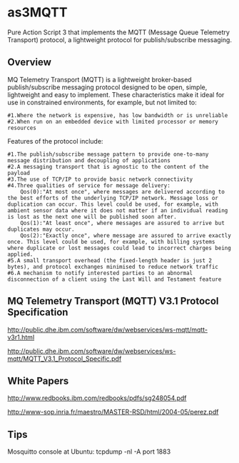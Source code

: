 as3MQTT
=======

Pure Action Script 3 that implements the MQTT (Message Queue Telemetry Transport) protocol, a lightweight protocol for publish/subscribe messaging.

## Overview

MQ Telemetry Transport (MQTT) is a lightweight broker-based publish/subscribe messaging protocol designed to be open, simple, lightweight and easy to implement. These characteristics make it ideal for use in constrained environments, for example, but not limited to:

    #1.Where the network is expensive, has low bandwidth or is unreliable
    #2.When run on an embedded device with limited processor or memory resources

Features of the protocol include:

    #1.The publish/subscribe message pattern to provide one-to-many message distribution and decoupling of applications
    #2.A messaging transport that is agnostic to the content of the payload
    #3.The use of TCP/IP to provide basic network connectivity
    #4.Three qualities of service for message delivery:
        Qos(0):"At most once", where messages are delivered according to the best efforts of the underlying TCP/IP network. Message loss or duplication can occur. This level could be used, for example, with ambient sensor data where it does not matter if an individual reading is lost as the next one will be published soon after.
        Qos(1):"At least once", where messages are assured to arrive but duplicates may occur.
        Qos(2):"Exactly once", where message are assured to arrive exactly once. This level could be used, for example, with billing systems where duplicate or lost messages could lead to incorrect charges being applied.
    #5.A small transport overhead (the fixed-length header is just 2 bytes), and protocol exchanges minimised to reduce network traffic
    #6.A mechanism to notify interested parties to an abnormal disconnection of a client using the Last Will and Testament feature


## MQ Telemetry Transport (MQTT) V3.1 Protocol Specification

http://public.dhe.ibm.com/software/dw/webservices/ws-mqtt/mqtt-v3r1.html

http://public.dhe.ibm.com/software/dw/webservices/ws-mqtt/MQTT_V3.1_Protocol_Specific.pdf

## White Papers 

http://www.redbooks.ibm.com/redbooks/pdfs/sg248054.pdf

http://www-sop.inria.fr/maestro/MASTER-RSD/html/2004-05/perez.pdf

## Tips

Mosquitto console at Ubuntu: tcpdump -nl -A port 1883